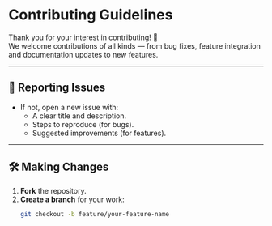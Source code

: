 # Contributing Guidelines

Thank you for your interest in contributing! 🎉  
We welcome contributions of all kinds — from bug fixes, feature integration and documentation updates to new features.

---

## 🐛 Reporting Issues
- If not, open a new issue with:
  - A clear title and description.
  - Steps to reproduce (for bugs).
  - Suggested improvements (for features).

---

## 🛠 Making Changes
1. **Fork** the repository.
2. **Create a branch** for your work:
   ```bash
   git checkout -b feature/your-feature-name

